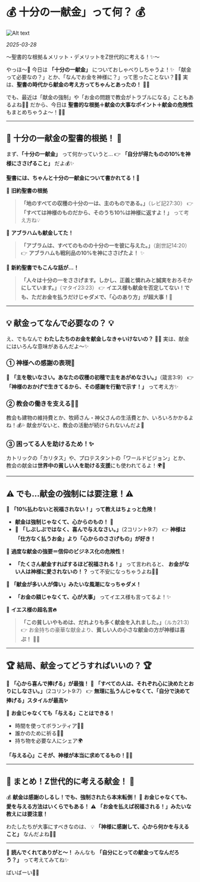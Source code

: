 # 💰 十分の一献金」って何？ 💰

![Alt text](/static/images/blog/asmrchurch_cute_chinese_school_girl_in_sailor_uniform_sleeping__c69b09fa-da4f-439c-8fc3-8564ed6093cb.png)

*2025-03-28*

〜聖書的な根拠＆メリット・デメリットをZ世代的に考える！✨〜

やっほ〜💖 今日は **「十分の一献金」** についておしゃべりしちゃうよ！✨
「献金って必要なの？」とか、「なんでお金を神様に？」って思ったことない？🤔💭
実は、**聖書の時代から献金の考え方ってちゃんとあったの！** 📖💡

でも、最近は「献金の強制」や「お金の問題で教会がトラブルになる」こともあるよね🥺💦
だから、今日は **聖書的な根拠＋献金の大事なポイント＋献金の危険性** もまとめちゃうよ〜！🎤✨

---

## 📖 **十分の一献金の聖書的根拠！** 📖

まず、**「十分の一献金」** って何かっていうと…
👉 **「自分が得たものの10%を神様にささげること」** だよ💰✨

**聖書には、ちゃんと十分の一献金について書かれてる！**📖

📖 **旧約聖書の根拠**
> **「地のすべての収穫の十分の一は、主のものである。」**（レビ記27:30）
👉 **「すべては神様のものだから、そのうち10%は神様に返すよ！」** って考え方ね💡

📖 **アブラハムも献金してた！**
> **「アブラムは、すべてのものの十分の一を彼に与えた。」**（創世記14:20）
👉 **アブラハムも戦利品の10%を神にささげたよ！** ✨

📖 **新約聖書でもこんな話が…！**
> **「人々は十分の一をささげます。しかし、正義と憐れみと誠実をおろそかにしています。」**（マタイ23:23）
👉 **イエス様も献金を否定してない！でも、ただお金を払うだけじゃダメで、「心のあり方」が超大事！💖**

---

## 💡 **献金ってなんで必要なの？** 💡

え、でもなんで **わたしたちのお金を献金しなきゃいけないの？** 🤔💭
実は、献金にはいろんな意味があるんだよ〜✨

### ① **神様への感謝の表現💖**
📖 **「主を敬いなさい。あなたの収穫の初穂で主をあがめなさい。」**（箴言3:9）
👉 **「神様のおかげで生きてるから、その感謝を行動で示す！」** って考え方✨

### ② **教会の働きを支える💒✨**
教会も建物の維持費とか、牧師さん・神父さんの生活費とか、いろいろかかるよね！💰💦
献金がないと、教会の活動が続けられないんだよ🥺

### ③ **困ってる人を助けるため！✨**
カトリックの「カリタス」や、プロテスタントの「ワールドビジョン」とか、
教会の献金は**世界中の貧しい人を助ける支援**にも使われてるよ！🌍💖

---

## ⚠️ **でも…献金の強制には要注意！⚠️**

🥺 **「10%払わないと祝福されない！」って教えはちょっと危険！**
- **献金は強制じゃなくて、心からのもの！** 💖
- 📖 **「しぶしぶではなく、喜んで与えなさい。」**（2コリント9:7）
👉 **神様は「仕方なく払うお金」より「心からのささげもの」が好き！**

🥺 **過度な献金の強要＝信仰のビジネス化の危険性！**
- **「たくさん献金すればするほど祝福される！」** って言われると、
   **お金がない人は神様に愛されないの！？** って不安になっちゃうよね🥲💦

🥺 **「献金が多い人が偉い」みたいな風潮になっちゃダメ！**
- **「お金の額じゃなくて、心が大事」** ってイエス様も言ってるよ！✨

📖 **イエス様の超名言🔥**
> **「この貧しいやもめは、だれよりも多く献金を入れました。」**（ルカ21:3）
👉 お金持ちの豪華な献金より、**貧しい人の小さな献金の方が神様は喜ぶ！** 🥺💖

---

## 🏆 **結局、献金ってどうすればいいの？** 🏆

💖 **「心から喜んで捧げる」が最強！**
📖 **「すべての人は、それぞれ心に決めたとおりにしなさい。」**（2コリント9:7）
👉 **無理に払うんじゃなくて、「自分で決めて捧げる」スタイルが最高✨**

💖 **お金じゃなくても「与える」ことはできる！**
- 時間を使ってボランティア💪✨
- 誰かのために祈る🙏💖
- 持ち物を必要な人にシェア🌍

**「与える心」こそが、神様が本当に求めてるもの！**💖✨

---

## 🎤 **まとめ！Z世代的に考える献金！** 🎤

💰 **献金は感謝のしるし！でも、強制されたら本末転倒！**
💖 **お金じゃなくても、愛を与える方法はいくらでもある！**
⚠️ **「お金を払えば祝福される！」みたいな教えには要注意！**

わたしたちが大事にすべきなのは、
💡 **「神様に感謝して、心から何かを与えること」** なんだよね🥺✨

---

💖 **読んでくれてありがと〜！**
みんなも **「自分にとっての献金ってなんだろう？」** って考えてみてね✨

ばいばーい💋💕
